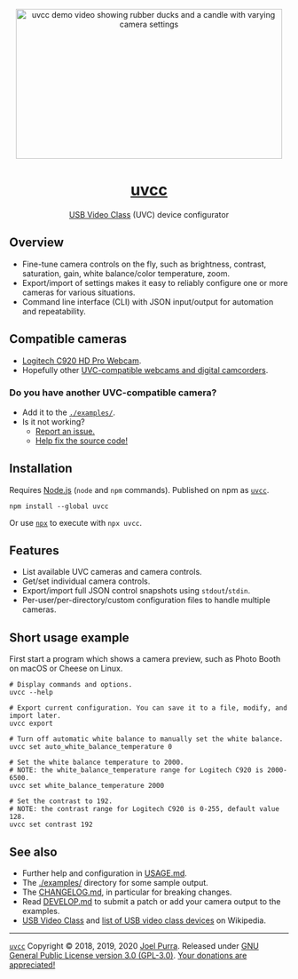 <p align="center">
  <a href="https://files.joelpurra.com/projects/uvcc/demo/2020-09-02/uvcc-demo.2020-09-02.mp4"><img src="https://files.joelpurra.com/projects/uvcc/demo/2020-09-02/uvcc-demo.2020-09-02.gif" alt="uvcc demo video showing rubber ducks and a candle with varying camera settings" width="480" height="270" border="0" /></a>
</p>
<h1 align="center">
  <a href="https://joelpurra.com/projects/uvcc/">uvcc</a>
</h1>
<p align="center">
  <a href="https://en.wikipedia.org/wiki/USB_video_device_class">USB Video Class</a> (UVC) device configurator
</p>

## Overview

- Fine-tune camera controls on the fly, such as brightness, contrast, saturation, gain, white balance/color temperature, zoom.
- Export/import of settings makes it easy to reliably configure one or more cameras for various situations.
- Command line interface (CLI) with JSON input/output for automation and repeatability.

## Compatible cameras

- [Logitech C920 HD Pro Webcam](https://www.logitech.com/en-us/product/hd-pro-webcam-c920).
- Hopefully other [UVC-compatible webcams and digital camcorders](https://en.wikipedia.org/wiki/List_of_USB_video_class_devices).

### Do you have another UVC-compatible camera?

- Add it to the [`./examples/`](./examples/).
- Is it not working?
  - [Report an issue.](https://github.com/joelpurra/uvcc/issues?q=is%3Aopen)
  - [Help fix the source code!](./DEVELOP.md)

## Installation

Requires [Node.js](https://nodejs.org/) (`node` and `npm` commands). Published on npm as [`uvcc`](https://www.npmjs.com/package/uvcc).

```shell
npm install --global uvcc
```

Or use [`npx`](https://www.npmjs.com/package/npx) to execute with `npx uvcc`.

## Features

- List available UVC cameras and camera controls.
- Get/set individual camera controls.
- Export/import full JSON control snapshots using `stdout`/`stdin`.
- Per-user/per-directory/custom configuration files to handle multiple cameras.

## Short usage example

First start a program which shows a camera preview, such as Photo Booth on macOS or Cheese on Linux.

```shell
# Display commands and options.
uvcc --help

# Export current configuration. You can save it to a file, modify, and import later.
uvcc export

# Turn off automatic white balance to manually set the white balance.
uvcc set auto_white_balance_temperature 0

# Set the white balance temperature to 2000.
# NOTE: the white_balance_temperature range for Logitech C920 is 2000-6500.
uvcc set white_balance_temperature 2000

# Set the contrast to 192.
# NOTE: the contrast range for Logitech C920 is 0-255, default value 128.
uvcc set contrast 192
```

## See also

- Further help and configuration in [USAGE.md](./USAGE.md).
- The [./examples/](./examples/) directory for some sample output.
- The [CHANGELOG.md](./CHANGELOG.md), in particular for breaking changes.
- Read [DEVELOP.md](./DEVELOP.md) to submit a patch or add your camera output to the examples.
- [USB Video Class](https://en.wikipedia.org/wiki/USB_video_device_class) and [list of USB video class devices](https://en.wikipedia.org/wiki/List_of_USB_video_class_devices) on Wikipedia.

---

[`uvcc`](https://joelpurra.com/projects/uvcc/) Copyright &copy; 2018, 2019, 2020 [Joel Purra](https://joelpurra.com/). Released under [GNU General Public License version 3.0 (GPL-3.0)](https://www.gnu.org/licenses/gpl.html). [Your donations are appreciated!](https://joelpurra.com/donate/)
